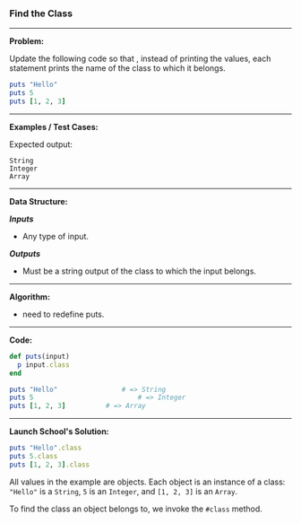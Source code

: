 ### Find the Class

---

**Problem:**  

Update the following code so that , instead of printing the values, each statement prints the name of the class to which it belongs.

```ruby
puts "Hello"
puts 5
puts [1, 2, 3]
```

---

**Examples / Test Cases:**  

Expected output:

```
String
Integer
Array
```

---

**Data Structure:**

**_Inputs_**

* Any type of input.

**_Outputs_**

* Must be a string output of the class to which the input belongs.

---

**Algorithm:**

* need to redefine puts.



---

**Code:**

```ruby
def puts(input)
  p input.class
end

puts "Hello"				# => String
puts 5							# => Integer
puts [1, 2, 3]			# => Array
```

---

**Launch School's Solution:**

```ruby
puts "Hello".class
puts 5.class
puts [1, 2, 3].class
```

All values in the example are objects. Each object is an instance of a class: `"Hello"` is a `String`, `5` is an `Integer`, and `[1, 2, 3]` is an `Array`.



To find the class an object belongs to, we invoke the `#class` method.

